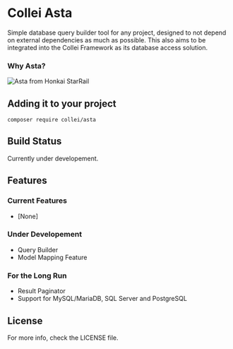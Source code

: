 # Collei Asta
Simple database query builder tool for any project, designed to not depend on external dependencies as much as possible.
This also aims to be integrated into the Collei Framework as its database access solution.

### Why Asta?
![Asta from Honkai StarRail](https://upload-os-bbs.hoyolab.com/upload/2022/08/04/ea327694e09002a4e57264b74d52df6c_1672898980336111948.png?x-oss-process=image/resize,s_720/quality,q_80/auto-orient,0/interlace,1/format,png "Asta from StarRail")

## Adding it to your project
```
composer require collei/asta
```
## Build Status
Currently under developement.

## Features
### Current Features
* [None]

### Under Developement
* Query Builder
* Model Mapping Feature

### For the Long Run
* Result Paginator
* Support for MySQL/MariaDB, SQL Server and PostgreSQL

## License
For more info, check the LICENSE file.
